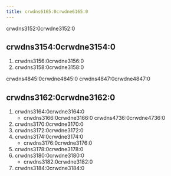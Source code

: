 ```yaml
---
title: crwdns6165:0crwdne6165:0
---
```


crwdns3152:0crwdne3152:0

## crwdns3154:0crwdne3154:0

1. crwdns3156:0crwdne3156:0
1. crwdns3158:0crwdne3158:0

crwdns4845:0crwdne4845:0 crwdns4847:0crwdne4847:0

## crwdns3162:0crwdne3162:0

1. crwdns3164:0crwdne3164:0
   - crwdns3166:0crwdne3166:0 crwdns4736:0crwdne4736:0
1. crwdns3170:0crwdne3170:0
1. crwdns3172:0crwdne3172:0
1. crwdns3174:0crwdne3174:0
   - crwdns3176:0crwdne3176:0
1. crwdns3178:0crwdne3178:0
1. crwdns3180:0crwdne3180:0
   - crwdns3182:0crwdne3182:0
1. crwdns3184:0crwdne3184:0
